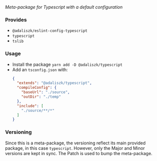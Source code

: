 _Meta-package for Typescript with a default configuration_


### Provides
- `@adaliszk/eslint-config-typescript`
- `typescript`
- `tslib`


### Usage
- Install the package `yarn add -D @adaliszk/typescript`
- Add an `tsconfig.json` with:
  ```json
  {
    "extends": "@adaliszk/typescript",
    "compileConfig": {
      "baseUrl": "./source",
      "outDir": "./temp"
    },
    "include": [
      "./source/**/*"
    ]
  }
  ```


### Versioning
Since this is a meta-package, the versioning reflect its main provided package, in this case `typescript`.
However, only the Major and Minor versions are kept in sync. The Patch is used to bump the
meta-package.
